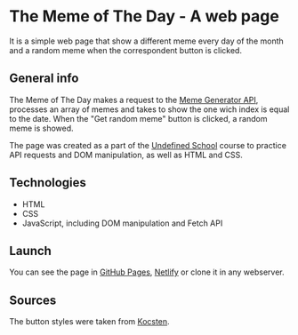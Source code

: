 # The Meme of The Day - A web page

It is a simple web page that show a different meme every day of the month and a random meme when the correspondent button is clicked.

## General info

The Meme of The Day makes a request to the [Meme Generator API](https://api.imgflip.com/), processes an array of memes and takes to show the one wich index is equal to the date. When the "Get random meme" button is clicked, a random meme is showed.

The page was created as a part of the [Undefined School](https://github.com/undefinedschool/project-3-meme-of-the-day) course to practice API requests and DOM manipulation, as well as HTML and CSS.

## Technologies

- HTML
- CSS
- JavaScript, including DOM manipulation and Fetch API

## Launch

You can see the page in [GitHub Pages](https://livchits.github.io/memeOfTheDay/), [Netlify](https://keen-northcutt-be6380.netlify.com/) or clone it in any webserver.

## Sources

The button styles were taken from [Kocsten](https://codepen.io/kocsten).

